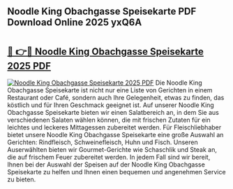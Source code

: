 ## Noodle King Obachgasse Speisekarte PDF Download Online 2025 yxQ6A

# <h2><a href="http://gccy69m.nevu.top/?p=Noodle+King+Obachgasse+Speisekarte">🔗 👉🔴 Noodle King Obachgasse Speisekarte 2025 PDF</a></h2>

[![Noodle King Obachgasse Speisekarte 2025 PDF](https://i.imgur.com/dBaPXMq.png)](http://gccy69m.nevu.top/?p=Noodle+King+Obachgasse+Speisekarte)
Die Noodle King Obachgasse Speisekarte ist nicht nur eine Liste von Gerichten in einem Restaurant oder Café, sondern auch Ihre Gelegenheit, etwas zu finden, das köstlich und für Ihren Geschmack geeignet ist. Auf unserer Noodle King Obachgasse Speisekarte bieten wir einen Salatbereich an, in dem Sie aus verschiedenen Salaten wählen können, die mit frischen Zutaten für ein leichtes und leckeres Mittagessen zubereitet werden. Für Fleischliebhaber bietet unsere Noodle King Obachgasse Speisekarte eine große Auswahl an Gerichten: Rindfleisch, Schweinefleisch, Huhn und Fisch. Unseren Auserwählten bieten wir Gourmet-Gerichte wie Schaschlik und Steak an, die auf frischem Feuer zubereitet werden. In jedem Fall sind wir bereit, Ihnen bei der Auswahl der Speisen auf der Noodle King Obachgasse Speisekarte zu helfen und Ihnen einen bequemen und angenehmen Service zu bieten.
